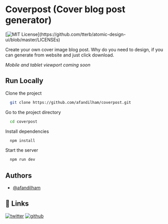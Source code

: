 
# Coverpost (Cover blog post generator)
[![MIT License](https://img.shields.io/apm/l/atomic-design-ui.svg?)](https://github.com/tterb/atomic-design-ui/blob/master/LICENSEs)

Create your own cover image blog post. Why do you need to design, if you can generate from website and just click download.

*Mobile and tablet viewport coming soon*


## Run Locally

Clone the project

```bash
  git clone https://github.com/afandilham/coverpost.git
```

Go to the project directory

```bash
  cd coverpost
```

Install dependencies

```bash
  npm install
```

Start the server

```bash
  npm run dev
```


## Authors

- [@afandilham](https://www.github.com/afandilham)


## 🔗 Links
[![twitter](https://img.shields.io/badge/twitter-1DA1F2?style=for-the-badge&logo=twitter&logoColor=white)](https://twitter.com/afandilham)
[![github](https://img.shields.io/badge/github-333?style=for-the-badge&logo=github&logoColor=white)](https://github.com/afandilham)
